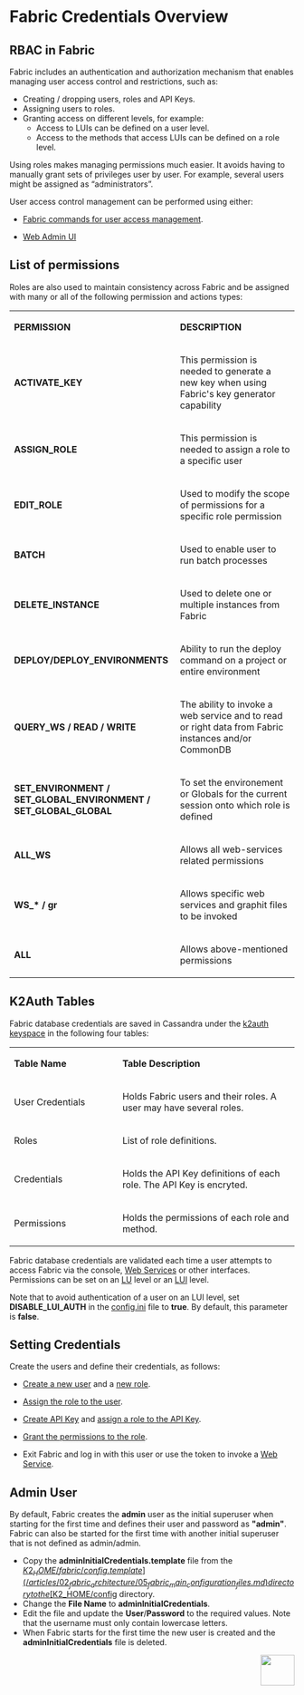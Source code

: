 # Fabric Credentials Overview

## RBAC in Fabric 
 Fabric includes an authentication and authorization mechanism that enables managing user access control and restrictions, such as:

- Creating / dropping users, roles and API Keys.
- Assigning users to roles.
- Granting access on different levels, for example:
  - Access to LUIs can be defined on a user level.
  - Access to the methods that access LUIs can be defined on a role level.

Using roles makes managing permissions much easier. It avoids having to manually grant sets of privileges user by user. For example, several users might be assigned as “administrators”. 

User access control management can be performed using either:

- [Fabric commands for user access management](/articles/17_fabric_credentials/02_fabric_credentials_commands.md).

- [Web Admin UI](/articles/30_web_framework/03_web_admin_application.md)

##  List of permissions 
Roles are also used to maintain consistency across Fabric and be assigned with many or all of the following permission and actions types:


<table>
<tbody>
<tr>
<td width="300pxl">
<p><strong>PERMISSION</strong></p>
</td>
<td width="600pxl">
<p><strong>DESCRIPTION</strong></p>
</td>
</tr>

<tr>
<td width="300pxl">
<p><strong>ACTIVATE_KEY</strong></p>
</td>
<td width="600pxl">
<p>This permission is needed to generate a new key when using Fabric's key generator capability</p>
</td>
</tr>

<tr>
<td width="300pxl">
<p><strong>ASSIGN_ROLE</strong></p>
</td>
<td width="600pxl">
<p>This permission is needed to assign a role to a specific user</p>
</td>
</tr>

<tr>
<td width="300pxl">
<p><strong>EDIT_ROLE</strong></p>
</td>
<td width="600pxl">
<p>Used to modify the scope of permissions for a specific role permission</p>
</td>
</tr>

<tr>
<td width="300pxl">
<p><strong>BATCH</strong></p>
</td>
<td width="600pxl">
<p>Used to enable user to run batch processes</p>
</td>
</tr>


<tr>
<td width="300pxl">
<p><strong>DELETE_INSTANCE</strong></p>
</td>
<td width="600pxl">
<p>Used to delete one or multiple instances from Fabric</p>
</td>
</tr>

<tr>
<td width="300pxl">
<p><strong>DEPLOY/DEPLOY_ENVIRONMENTS</strong></p>

</td>
<td width="600pxl">
<p>Ability to run the deploy command on a project or entire environment</p>
</td></tr>

<tr>
<td width="300pxl">
<p><strong>QUERY_WS / READ / WRITE</strong></p>
</td>
<td width="600pxl">
<p>The ability to invoke a web service and to read or right data from Fabric instances and/or CommonDB</p>
</td></tr>

<tr>
<td width="300pxl">
<p><strong>SET_ENVIRONMENT / SET_GLOBAL_ENVIRONMENT / SET_GLOBAL_GLOBAL</strong></p>
</td>
<td width="600pxl">
<p>To set the environement or Globals for the current session onto which role is defined</p>
</td></tr>

<tr>
<td width="300pxl">
<p><strong>ALL_WS</strong></p>
</td>
<td width="600pxl">
<p>Allows all web-services related permissions</p>
</td></tr>

<tr>
<td width="300pxl">
<p><strong>WS_* / gr<LUNAME></strong></p>
</td>
<td width="600pxl">
<p>Allows specific web services and graphit files to be invoked</p>
</td></tr>

<tr>
<td width="300pxl">
<p><strong>ALL</strong></p>
</td>
<td width="600pxl">
<p>Allows above-mentioned permissions</p>
</td></tr>
</table>


## K2Auth Tables

Fabric database credentials are saved in Cassandra under the [k2auth keyspace](/articles/02_fabric_architecture/06_cassandra_keyspaces_for_fabric.md) in the following four tables:  

<table>
<tbody>
<tr>
<td width="300pxl">
<p><strong>Table Name</strong></p>
</td>
<td width="600pxl">
<p><strong>Table Description</strong></p>
</td>
</tr>
<tr>
<td width="300pxl">
<p>User Credentials</p>
</td>
<td width="600pxl">
<p>Holds Fabric users and their roles. A user may have several roles.</p>
</td>
</tr>
<tr>
<td width="300pxl">
<p>Roles</p>
</td>
<td width="600pxl">
<p>List of role definitions.</p>
</td>
</tr>
<tr>
<td width="300pxl">
<p>Credentials</p>
</td>
<td width="600pxl">
<p>Holds the API Key definitions of each role. The API Key is encryted.</p>
</td>
</tr>
<tr>
<td width="300pxl">
<p>Permissions</p>
</td>
<td width="600pxl">
<p>Holds the permissions of each role and method.</p>
</td>
</tr>
</tbody>
</table>


Fabric database credentials are validated each time a user attempts to access Fabric via the console, [Web Services](/articles/15_web_services_and_graphit/01_web_services_overview.md) or other interfaces. Permissions can be set on an [LU](/articles/01_fabric_overview/02_fabric_glossary.md#lu--lut) level or an [LUI](/articles/01_fabric_overview/02_fabric_glossary.md#lui) level.

Note that to avoid authentication of a user on an LUI level, set **DISABLE_LUI_AUTH** in the [config.ini](/articles/02_fabric_architecture/05_fabric_main_configuration_files.md#configini) file to **true**. By default, this parameter is **false**.

## Setting Credentials

Create the users and define their credentials, as follows: 

- [Create a new user](/articles/17_fabric_credentials/02_fabric_credentials_commands.md#create-user) and a [new role](/articles/17_fabric_credentials/02_fabric_credentials_commands.md#create-role).
- [Assign the role to the user](/articles/17_fabric_credentials/02_fabric_credentials_commands.md#assign-role-role-to-user-user).
- [Create API Key](/articles/17_fabric_credentials/02_fabric_credentials_commands.md#create-token)  and [assign a role to the API Key](/articles/17_fabric_credentials/02_fabric_credentials_commands.md#assign-role-role-to-token-token).
- [Grant the permissions to the role](/articles/17_fabric_credentials/02_fabric_credentials_commands.md#grant-command).

- Exit Fabric and log in with this user or use the token to invoke a [Web Service]().

## Admin User

By default, Fabric creates the **admin** user as the initial superuser when starting for the first time and defines their user and password as **"admin"**. Fabric can also be started for the first time with another initial superuser that is not defined as admin/admin.  

- Copy the **adminInitialCredentials.template** file from the [$K2_HOME/fabric/config.template](/articles/02_fabric_architecture/05_fabric_main_configuration_files.md) directory to the [$K2_HOME/config](/articles/02_fabric_architecture/02_fabric_directories.md#k2_homeconfig) directory.
- Change the **File Name** to **adminInitialCredentials**.
- Edit the file and update the **User**/**Password** to the required values. Note that the username must only contain lowercase letters.
- When Fabric starts for the first time the new user is created and the **adminInitialCredentials** file is deleted.

[<img align="right" width="60" height="54" src="/articles/images/Next.png">](/articles/17_fabric_credentials/02_fabric_credentials_commands.md)
